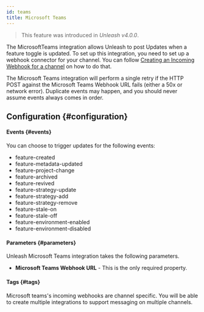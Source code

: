 ```yaml
---
id: teams
title: Microsoft Teams
---
```


> This feature was introduced in _Unleash v4.0.0_.

The MicrosoftTeams integration allows Unleash to post Updates when a feature toggle is updated. To set up this integration, you need to set up a webhook connector for your channel. You can follow [Creating an Incoming Webhook for a channel](https://docs.microsoft.com/en-us/microsoftteams/platform/webhooks-and-connectors/how-to/add-incoming-webhook) on how to do that.

The Microsoft Teams integration will perform a single retry if the HTTP POST against the Microsoft Teams Webhook URL fails (either a 50x or network error). Duplicate events may happen, and you should never assume events always comes in order.

## Configuration {#configuration}

#### Events {#events}

You can choose to trigger updates for the following events:

- feature-created
- feature-metadata-updated
- feature-project-change
- feature-archived
- feature-revived
- feature-strategy-update
- feature-strategy-add
- feature-strategy-remove
- feature-stale-on
- feature-stale-off
- feature-environment-enabled
- feature-environment-disabled

#### Parameters {#parameters}

Unleash Microsoft Teams integration takes the following parameters.

- **Microsoft Teams Webhook URL** - This is the only required property.

#### Tags {#tags}

Microsoft teams's incoming webhooks are channel specific. You will be able to create multiple integrations to support messaging on multiple channels.
